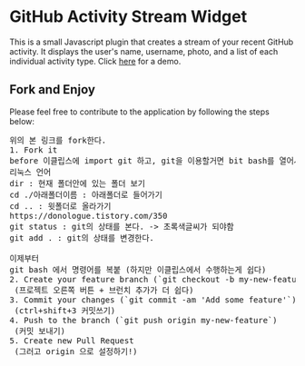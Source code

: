 
# GitHub Activity Stream Widget

This is a small Javascript plugin that creates a stream of your recent GitHub activity. It displays the user's name, username, photo, and a list of each individual activity type. Click [here](https://caseyscarborough.github.io/github-activity) for a demo.

## Fork and Enjoy

Please feel free to contribute to the application by following the steps below:
<pre>
위의 본 링크를 fork한다.
1. Fork it
before 이클립스에 import git 하고, git을 이용할거면 bit bash를 열어서 github-activity.git이 있는 디렉토리까지 들어간다.
리눅스 언어 
dir : 현재 폴더안에 있는 폴더 보기
cd ./아래폴더이름 : 아래폴더로 들어가기
cd .. : 윗폴더로 올라가기
https://donologue.tistory.com/350
git status : git의 상태를 본다. -> 초록색글씨가 되야함
git add . : git의 상태를 변경한다. 

이제부터
git bash 에서 명령어를 복붙 (하지만 이클립스에서 수행하는게 쉽다)
2. Create your feature branch (`git checkout -b my-new-feature`)
 (프로젝트 오른쪽 버튼 + 브런치 추가가 더 쉽다)
3. Commit your changes (`git commit -am 'Add some feature'`)
 (ctrl+shift+3 커밋쓰기)
4. Push to the branch (`git push origin my-new-feature`)
 (커밋 보내기)
5. Create new Pull Request
 (그러고 origin 으로 설정하기!)
</pre>
